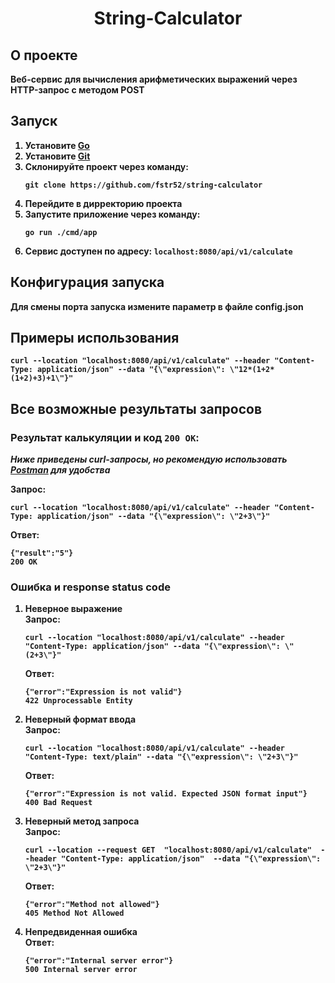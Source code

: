<h1 align=center>
    <b>
        String-Calculator
    <b>
</h1>

## О проекте

Веб-сервис для вычисления арифметических выражений через HTTP-запрос с методом POST

## Запуск

1. Установите [Go](https://go.dev/doc/install)
2. Установите [Git](https://git-scm.com/downloads)
3. Склонируйте проект через команду:
    ```console
    git clone https://github.com/fstr52/string-calculator
    ```
4. Перейдите в дирректорию проекта
5. Запустите приложение через команду:
    ```console
    go run ./cmd/app
    ```
6. Сервис доступен по адресу: `localhost:8080/api/v1/calculate`


## Конфигурация запуска

Для смены порта запуска измените параметр в файле config.json

## Примеры использования 

```shell
curl --location "localhost:8080/api/v1/calculate" --header "Content-Type: application/json" --data "{\"expression\": \"12*(1+2*(1+2)+3)+1\"}"
```

## Все возможные результаты запросов

### Результат калькуляции и код `200 OK`:

*Ниже приведены curl-запросы, но рекомендую использовать [Postman](https://www.postman.com/downloads/) для удобства*

Запрос: 
```shell
curl --location "localhost:8080/api/v1/calculate" --header "Content-Type: application/json" --data "{\"expression\": \"2+3\"}"
```
Ответ:
```shell
{"result":"5"}
200 OK
```

### Ошибка и response status code
1. **Неверное выражение** <br>
    Запрос: 
    ```shell
    curl --location "localhost:8080/api/v1/calculate" --header "Content-Type: application/json" --data "{\"expression\": \"(2+3\"}"
    ```
    Ответ:
    ```shell
    {"error":"Expression is not valid"}
    422 Unprocessable Entity
    ```
2. **Неверный формат ввода**<br>
    Запрос: 
    ```shell
    curl --location "localhost:8080/api/v1/calculate" --header "Content-Type: text/plain" --data "{\"expression\": \"2+3\"}"
    ```
    Ответ:
    ```shell
    {"error":"Expression is not valid. Expected JSON format input"}
    400 Bad Request
    ```
3. **Неверный метод запроса**<br>
    Запрос: 
    ```shell
    curl --location --request GET  "localhost:8080/api/v1/calculate"  --header "Content-Type: application/json"  --data "{\"expression\": \"2+3\"}"
    ```
    Ответ:
    ```shell
    {"error":"Method not allowed"}
    405 Method Not Allowed
    ```
4. **Непредвиденная ошибка**<br>
    Ответ:
    ```shell
    {"error":"Internal server error"}
    500 Internal server error
    ```

